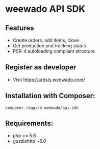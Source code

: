 # weewado API SDK


## Features

* Create orders, add items, close
* Get production and tracking status
* PSR-4 autoloading compliant structure


## Register as developer

* Visit https://artists.weewado.com/


## Installation with Composer:

`composer require weewado/api-sdk`


## Requirements:

* php >= 5.6
* guzzlehttp ~6.0




